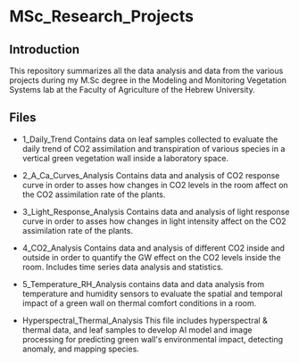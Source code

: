 # MSc_Research_Projects


## Introduction
This repository summarizes all the data analysis and data from the various projects during my M.Sc degree in the Modeling and Monitoring Vegetation Systems lab at the Faculty of Agriculture of the Hebrew University.

## Files
* 1_Daily_Trend
Contains data on leaf samples collected to evaluate the daily trend of CO2 assimilation and transpiration of various species in a vertical green vegetation wall inside a laboratory space.

* 2_A_Ca_Curves_Analysis
Contains data and analysis of CO2 response curve in order to asses how changes in CO2 levels in the room affect on the CO2 assimilation rate of the plants.

* 3_Light_Response_Analysis
Contains data and analysis of light response curve in order to asses how changes in light intensity affect on the CO2 assimilation rate of the plants.

* 4_CO2_Analysis
Contains data and analysis of different CO2 inside and outside in order to quantify the GW effect on the CO2 levels inside the room. Includes time series data analysis and statistics.

* 5_Temperature_RH_Analysis
contains data and data analysis from temperature and humidity sensors to evaluate the spatial and temporal impact of a green wall on thermal comfort conditions in a room.

* Hyperspectral_Thermal_Analysis
This file includes hyperspectral & thermal data, and leaf samples to develop AI model and image processing for predicting green wall's environmental impact, detecting anomaly, and mapping species.


